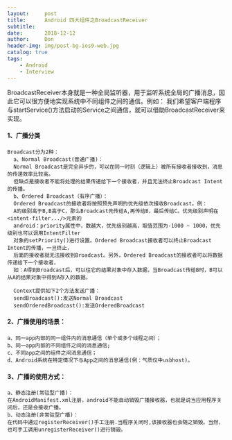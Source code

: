 ```yaml
---
layout:     post
title:      Android 四大组件之BroadcastReceiver
subtitle:   
date:       2018-12-12
author:     Don
header-img: img/post-bg-ios9-web.jpg
catalog: true
tags:
    - Android
    - Interview
---
```

BroadcastReceiver本身就是一种全局监听器，用于监听系统全局的广播消息，因此它可以很方便地实现系统中不同组件之间的通信。例如：
我们希望客户端程序与startService()方法启动的Service之间通信，就可以借助BroadcastReceiver来实现。

#### 1、广播分类                        
    Broadcast分为2种：                            
      a、Normal Broadcast(普通广播)：                   
      Normal Broadcast是完全异步的，可以在同一时刻（逻辑上）被所有接收者接收到，消息的传递效率比较高。
      但缺点是接收者不能将处理的结果传递给下一个接收者，并且无法终止Broadcast Intent的传播。
      b、Ordered Broadcast（有序广播）：                        
      Ordered Broadcast的接收者将按照预先声明的优先级依次接收Broadcast。例：
      A的级别高于B,B高于C，那么Broadcast先传给A,再传给B，最后传给C。优先级别声明在<intent-filter.../>元素的
      android：priority属性中，数越大，优先级别越高，取值范围为-1000 ~ 1000，优先级别也可以调用IntentFilter
      对象的setPriority()进行设置。Ordered Broadcast接收者可以终止Broadcast Intent的传播，一旦终止，
      后面的接收者就无法接收到Broadcast。另外，Ordered Broadcast的接收者可以将数据传递给下一个接收者，
      如：A得到Broadcast后，可以往它的结果对象中存入数据，当Broadcast传给B时，B可以从A的结果对象中得到A存入的数据。
      
      Context提供如下2个方法发送广播：
      sendBroadcast():发送Normal Broadcast
      sendOrderedBroadcast():发送OrderedBroadcast
      
      
#### 2、广播使用的场景： 
    a、同一app内部的同一组件内的消息通信（单个或多个线程之间）； 
    b、同一app内部的不同组件之间的消息通信; 
    c、不同app之间的组件之间消息通信； 
    d、Android系统在特定情况下与App之间的消息通信(例：气质仪中usbhost)。
    
#### 3、广播的使用方式：                           
    a、静态注册(常驻型广播)：
    在AndroidManifest.xml注册，android不能自动销毁广播接收器，也就是说当应用程序关闭后，还是会接收广播。 
    b、动态注册(非常驻型广播)：
    在代码中通过registerReceiver()手工注册.当程序关闭时,该接收器也会随之销毁。当然，也可手工调用unregisterReceiver()进行销毁。
